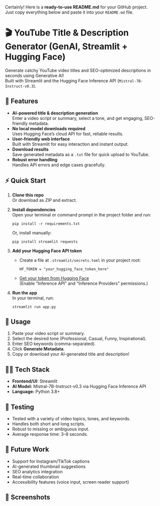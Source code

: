 Certainly! Here is a **ready-to-use README.md** for your GitHub project.  
Just copy everything below and paste it into your `README.md` file.

# 🎬 YouTube Title & Description Generator (GenAI, Streamlit + Hugging Face)

Generate catchy YouTube video titles and SEO-optimized descriptions in seconds using Generative AI!  
Built with Streamlit and the Hugging Face Inference API (`Mistral-7B-Instruct-v0.3`).

## 🚀 Features

- **AI-powered title & description generation**  
  Enter a video script or summary, select a tone, and get engaging, SEO-friendly metadata.
- **No local model downloads required**  
  Uses Hugging Face’s cloud API for fast, reliable results.
- **User-friendly web interface**  
  Built with Streamlit for easy interaction and instant output.
- **Download results**  
  Save generated metadata as a `.txt` file for quick upload to YouTube.
- **Robust error handling**  
  Handles API errors and edge cases gracefully.

## ⚡ Quick Start

1. **Clone this repo**  
   Or download as ZIP and extract.

2. **Install dependencies**  
   Open your terminal or command prompt in the project folder and run:
   ```
   pip install -r requirements.txt
   ```
   Or, install manually:
   ```
   pip install streamlit requests
   ```

3. **Add your Hugging Face API token**  
   - Create a file at `.streamlit/secrets.toml` in your project root:
     ```
     HF_TOKEN = "your_hugging_face_token_here"
     ```
   - [Get your token from Hugging Face](https://huggingface.co/settings/tokens)  
     (Enable “Inference API” and “Inference Providers” permissions.)

4. **Run the app**  
   In your terminal, run:
   ```
   streamlit run app.py
   ```

## 📝 Usage

1. Paste your video script or summary.
2. Select the desired tone (Professional, Casual, Funny, Inspirational).
3. Enter SEO keywords (comma-separated).
4. Click **Generate Metadata**.
5. Copy or download your AI-generated title and description!

## 🧑‍💻 Tech Stack

- **Frontend/UI:** Streamlit
- **AI Model:** Mistral-7B-Instruct-v0.3 via Hugging Face Inference API
- **Language:** Python 3.8+

## 🧪 Testing

- Tested with a variety of video topics, tones, and keywords.
- Handles both short and long scripts.
- Robust to missing or ambiguous input.
- Average response time: 3–8 seconds.

## 🌱 Future Work

- Support for Instagram/TikTok captions
- AI-generated thumbnail suggestions
- SEO analytics integration
- Real-time collaboration
- Accessibility features (voice input, screen reader support)

## 📸 Screenshots


<!-- ![App Home](screenshots/app_home.png](screenshots/generated_output License

MIT License

## 🙏 Credits

- Built by [Your Name] at [Your College]
- Powered by [Hugging Face](https://huggingface.co/) and [Streamlit](https://streamlit.io/)

**Questions or feedback?**  
Open an issue or reach out at [your-email@domain.com](mailto:your-email@domain.com)

**Instructions:**  
- Replace `[Your Name]`, `[Your College]`, and `[your-email@domain.com]` with your actual details.
- Add your screenshots in the `screenshots` folder and update the image links above if you wish.

You can copy and paste this directly into your `README.md` file for a professional GitHub presentation!

SCREENSHOTS:

INTERFACE:
![Screenshot 2025-06-30 212625](https://github.com/user-attachments/assets/b985f7e7-1cbb-4d63-9738-65a729ea97da)



![Screenshot 2025-06-30 212636](https://github.com/user-attachments/assets/86e17e95-2dda-4356-89c0-4799f30327bb)

GNERATED HASTAGS:
![Screenshot 2025-06-30 212706](https://github.com/user-attachments/assets/677c4bea-28b7-4153-8c42-405043873802)

DOWNLOADED HASHTAGS:-
![Screenshot 2025-06-30 212723](https://github.com/user-attachments/assets/728ed431-dd25-4659-b739-c9bce79b13e1)
